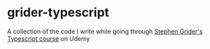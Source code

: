 # grider-typescript

A collection of the code I write while going through [Stephen Grider's Typescript course](https://www.udemy.com/course/typescript-the-complete-developers-guide/) on Udemy
